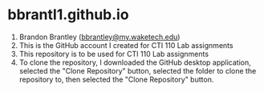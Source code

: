 # bbrantl1.github.io

1.	Brandon Brantley (bbrantley@my.waketech.edu)
2.	This is the GitHub account I created for CTI 110 Lab assignments
3.	This repository is to be used for CTI 110 Lab assignments
4.	To clone the repository, I downloaded the GitHub desktop application, selected the "Clone Repository" button, selected the folder to clone the repository to, then  	selected the "Clone Repository" button.
